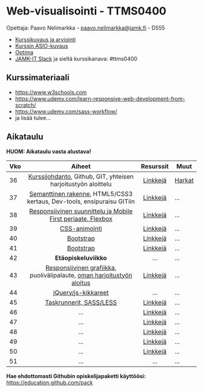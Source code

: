 # Web-visualisointi - TTMS0400

Opettaja: Paavo Nelimarkka - paavo.nelimarkka@jamk.fi - D555

- [Kurssikuvaus ja arviointi](https://github.com/JAMK-IT/TTMS0400-web-visualisointi/wiki/kuvaus-ja-arvostelu)
- [Kurssin ASIO-kuvaus](https://asio.jamk.fi/pls/asio/asio_ectskuv1.kurssin_ks?ktun=TTMS0400&knro=&noclose=%20&lan=f)
- [Optima](https://optima.jamk.fi/)
- [JAMK-IT Slack](https://jamk-it.slack.com) ja sieltä kurssikanava: #ttms0400

## Kurssimateriaali

- https://www.w3schools.com
- https://www.udemy.com/learn-responsive-web-development-from-scratch/
- https://www.udemy.com/sass-workflow/
- ja lisää tulee...

## Aikataulu

**HUOM: Aikataulu vasta alustava!**

| Vko | Aiheet | Resurssit | Muut |
|:--------|:----------:|:-----:|---------|
| 36 | [Kurssijohdanto](https://docs.google.com/presentation/d/1kf7VjF8zOz83BwSxZRKP6eWitM0R6VQ-uZ-IV7IDBqQ/edit?usp=sharing), Github, GIT, yhteisen harjoitustyön aloittelu | [Linkkejä](https://github.com/JAMK-IT/TTMS0400-web-visualisointi/wiki/linkki-lista) | [Harkat](https://github.com/JAMK-IT/TTMS0400-web-visualisointi/wiki/harkat-w36) |
| 37 | [Semanttinen rakenne](), HTML5/CSS3 kertaus, Dev-tools, ensipuraisu GITiin | [Linkkejä](https://github.com/JAMK-IT/TTMS0400-web-visualisointi/wiki/linkki-lista) | ... |
| 38 | [Responsiivinen suunnittelu ja Mobile First periaate, Flexbox]() | [Linkkejä]() | ... |
| 39 | [CSS-animointi]()  | [Linkkejä]() | ... |
| 40 | [Bootstrap]() | [Linkkejä]() | ... |
| 41 | [Bootstrap]() | [Linkkejä]() | ... |
| 42 | **Etäopiskeluviikko** | ... | ... |
| 43 | [Responsiivinen grafiikka](), puolivälipalaute, [oman harjoitustyön aloitus]() | [Linkkejä]() | ... |
| 44 | [jQuery/js-kikkareet]() | ... | ... |
| 45 | [Taskrunnerit, SASS/LESS]() | [Linkkejä]() | ... |
| 46 | ... | [Linkkejä]() | ... |
| 47 | ... | [Linkkejä]() | ... |
| 48 | ... | [Linkkejä]()| ... |
| 49 | ... | [Linkkejä]() | ... |
| 50 | ... | [Linkkejä]() | ... |
| 51 | ... | ... | ... |

**Hae ehdottomasti Githubin opiskelijapaketti käyttöösi:** https://education.github.com/pack
